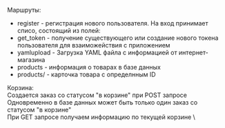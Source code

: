 Маршруты:
 - register - регистрация нового пользователя. На вход принимает списо, состоящий из полей:
 - get_token - получение существующего или создание нового токена пользователя для взаиможействия с приложением
 - yamlupload - Загрузка YAML файла с информацией от интернет-магазина
 - products - информация о товарах в базе данных
 - products/<id> - карточка товара с определнным ID


Корзина: \
Создается заказ со статусом "в корзине" при POST запросе \
Одновременно в базе данных может быть только один заказ со статусом "в корзине" \
При GET запросе получаем информацию по текущей корзине \


